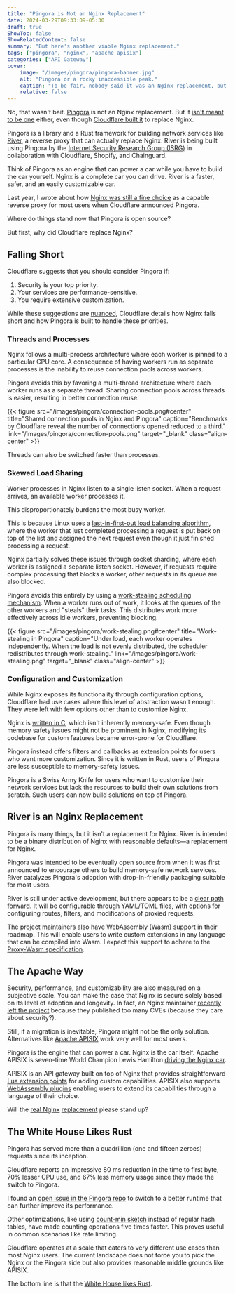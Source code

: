 ```yaml
---
title: "Pingora is Not an Nginx Replacement"
date: 2024-03-29T09:33:09+05:30
draft: true
ShowToc: false
ShowRelatedContent: false
summary: "But here's another viable Nginx replacement."
tags: ["pingora", "nginx", "apache apisix"]
categories: ["API Gateway"]
cover:
    image: "/images/pingora/pingora-banner.jpg"
    alt: "Pingora or a rocky inaccessible peak."
    caption: "To be fair, nobody said it was an Nginx replacement, but they technically replaced Nginx with Pingora."
    relative: false
---
```


No, that wasn't bait. [Pingora](https://github.com/cloudflare/pingora) is not an Nginx replacement. But it [isn\'t meant to be one](https://blog.cloudflare.com/pingora-open-source) either, even though [Cloudflare built it](https://blog.cloudflare.com/how-we-built-pingora-the-proxy-that-connects-cloudflare-to-the-internet) to replace Nginx.

Pingora is a library and a Rust framework for building network services like [River](https://github.com/memorysafety/river), a reverse proxy that can actually replace Nginx. River is being built using Pingora by the [Internet Security Research Group (ISRG)](https://www.memorysafety.org/blog/introducing-river/) in collaboration with Cloudflare, Shopify, and Chainguard.

Think of Pingora as an engine that can power a car while you have to build the car yourself. Nginx is a complete car you can drive. River is a faster, safer, and an easily customizable car.

Last year, I wrote about how [Nginx was still a fine choice](/posts/nginx-is-fine/) as a capable reverse proxy for most users when Cloudflare announced Pingora.

Where do things stand now that Pingora is open source?

But first, why did Cloudflare replace Nginx?

## Falling Short

Cloudflare suggests that you should consider Pingora if:

1. Security is your top priority.
2. Your services are performance-sensitive.
3. You require extensive customization.

While these suggestions are [nuanced](/posts/nginx-is-fine/#probably-fine), Cloudflare details how Nginx falls short and how Pingora is built to handle these priorities.

### Threads and Processes

Nginx follows a multi-process architecture where each worker is pinned to a particular CPU core. A consequence of having workers run as separate processes is the inability to reuse connection pools across workers.

Pingora avoids this by favoring a multi-thread architecture where each worker runs as a separate thread. Sharing connection pools across threads is easier, resulting in better connection reuse.

{{< figure src="/images/pingora/connection-pools.png#center" title="Shared connection pools in Nginx and Pingora" caption="Benchmarks by Cloudflare reveal the number of connections opened reduced to a third." link="/images/pingora/connection-pools.png" target="_blank" class="align-center" >}}

Threads can also be switched faster than processes.

### Skewed Load Sharing

Worker processes in Nginx listen to a single listen socket. When a request arrives, an available worker processes it.

This disproportionately burdens the most busy worker.

This is because Linux uses a [last-in-first-out load balancing algorithm](https://man7.org/linux/man-pages/man7/epoll.7.html), where the worker that just completed processing a request is put back on top of the list and assigned the next request even though it just finished processing a request.

Nginx partially solves these issues through socket sharding, where each worker is assigned a separate listen socket. However, if requests require complex processing that blocks a worker, other requests in its queue are also blocked.

Pingora avoids this entirely by using a [work-stealing scheduling mechanism](https://tokio.rs/blog/2019-10-scheduler). When a worker runs out of work, it looks at the queues of the other workers and "steals" their tasks. This distributes work more effectively across idle workers, preventing blocking.

{{< figure src="/images/pingora/work-stealing.png#center" title="Work-stealing in Pingora" caption="Under load, each worker operates independently. When the load is not evenly distributed, the scheduler redistributes through work-stealing." link="/images/pingora/work-stealing.png" target="_blank" class="align-center" >}}

### Configuration and Customization

While Nginx exposes its functionality through configuration options, Cloudflare had use cases where this level of abstraction wasn't enough. They were left with few options other than to customize Nginx.

Nginx is [written in C](https://github.com/nginx/nginx), which isn't inherently memory-safe. Even though memory safety issues might not be prominent in Nginx, modifying its codebase for custom features became error-prone for Cloudflare.

Pingora instead offers filters and callbacks as extension points for users who want more customization. Since it is written in Rust, users of Pingora are less susceptible to memory-safety issues.

Pingora is a Swiss Army Knife for users who want to customize their network services but lack the resources to build their own solutions from scratch. Such users can now build solutions on top of Pingora.

## River is an Nginx Replacement

Pingora is many things, but it isn't a replacement for Nginx. River is intended to be a binary distribution of Nginx with reasonable defaults—a replacement for Nginx.

Pingora was intended to be eventually open source from when it was first announced to encourage others to build memory-safe network services. River catalyzes Pingora's adoption with drop-in-friendly packaging suitable for most users.

River is still under active development, but there appears to be a [clear path forward](https://github.com/memorysafety/river/blob/main/docs/what-is-it.md). It will be configurable through YAML/TOML files, with options for configuring routes, filters, and modifications of proxied requests.

The project maintainers also have WebAssembly (Wasm) support in their roadmap. This will enable users to write custom extensions in any language that can be compiled into Wasm. I expect this support to adhere to the [Proxy-Wasm specification](/posts/apisix-wasm-support/#proxy-wasm-specification).

## The Apache Way

Security, performance, and customizability are also measured on a subjective scale. You can make the case that Nginx is secure solely based on its level of adoption and longevity. In fact, an Nginx maintainer [recently left the project](/posts/freenginx/) because they published too many CVEs (because they care about security?).

Still, if a migration is inevitable, Pingora might not be the only solution. Alternatives like [Apache APISIX](/tags/apache-apisix/) work very well for most users.

Pingora is the engine that can power a car. Nginx is the car itself. Apache APISIX is seven-time World Champion Lewis Hamilton [driving the Nginx car](/posts/apisix-go-brr/).

APISIX is an API gateway built on top of Nginx that provides straightforward [Lua extension points](/posts/data-mask-plugin/) for adding custom capabilities. APISIX also supports [WebAssembly plugins](/posts/apisix-wasm-support/) enabling users to extend its capabilities through a language of their choice.

Will the [real Nginx](https://landscape.cncf.io/guide#orchestration-management--service-proxy) [replacement](https://landscape.cncf.io/guide#orchestration-management--api-gateway) please stand up?

## The White House Likes Rust

Pingora has served more than a quadrillion (one and fifteen zeroes) requests since its inception.

Cloudflare reports an impressive 80 ms reduction in the time to first byte, 70% lesser CPU use, and 67% less memory usage since they made the switch to Pingora.

I found an [open issue in the Pingora repo](https://github.com/cloudflare/pingora/issues/94) to switch to a better runtime that can further improve its performance.

Other optimizations, like using [count-min sketch](https://en.wikipedia.org/wiki/Count%E2%80%93min_sketch) instead of regular hash tables, have made counting operations five times faster. This proves useful in common scenarios like rate limiting.

Cloudflare operates at a scale that caters to very different use cases than most Nginx users. The current landscape does not force you to pick the Nginx or the Pingora side but also provides reasonable middle grounds like APISIX.

The bottom line is that the [White House likes Rust](https://www.whitehouse.gov/oncd/briefing-room/2024/02/26/press-release-technical-report/).
